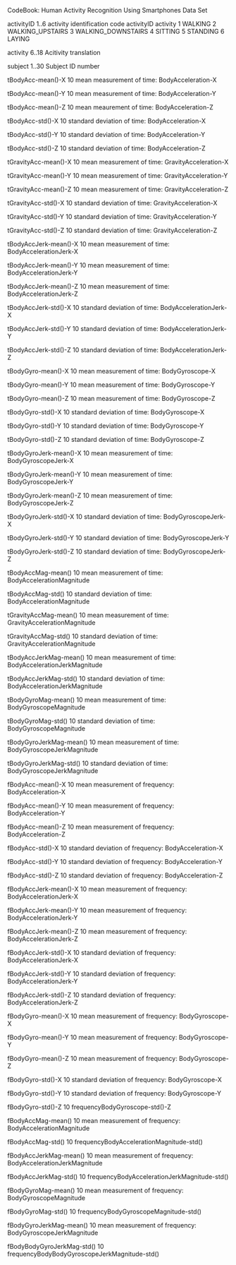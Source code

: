 CodeBook:  Human Activity Recognition Using Smartphones Data Set 

activityID                    1..6
     activity identification code
                activityID    activity
		1	      WALKING
		2	      WALKING_UPSTAIRS
		3             WALKING_DOWNSTAIRS
		4	      SITTING
		5	      STANDING
		6	      LAYING 

activity                      6..18
    Acitivity translation
                          
subject			      1..30
    Subject ID number

tBodyAcc-mean()-X             10
    mean measurement of time: BodyAcceleration-X
	
tBodyAcc-mean()-Y             10
    mean measurement of time: BodyAcceleration-Y

tBodyAcc-mean()-Z             10
    mean meaurement of time: BodyAcceleration-Z

tBodyAcc-std()-X              10
    standard deviation of time: BodyAcceleration-X

tBodyAcc-std()-Y              10
    standard deviation of time: BodyAcceleration-Y

tBodyAcc-std()-Z              10
    standard deviation of time: BodyAcceleration-Z

tGravityAcc-mean()-X          10
    mean measurement of time: GravityAcceleration-X

tGravityAcc-mean()-Y          10
    mean measurement of time: GravityAcceleration-Y

tGravityAcc-mean()-Z          10
    mean measurement of time: GravityAcceleration-Z

tGravityAcc-std()-X           10
    standard deviation of time: GravityAcceleration-X

tGravityAcc-std()-Y           10
    standard deviation of time: GravityAcceleration-Y

tGravityAcc-std()-Z           10
    standard deviation of time: GravityAcceleration-Z

tBodyAccJerk-mean()-X         10
    mean measurement of time: BodyAccelerationJerk-X

tBodyAccJerk-mean()-Y         10
    mean measurement of time: BodyAccelerationJerk-Y

tBodyAccJerk-mean()-Z         10
    mean measurement of time: BodyAccelerationJerk-Z

tBodyAccJerk-std()-X          10
    standard deviation of time: BodyAccelerationJerk-X

tBodyAccJerk-std()-Y          10
    standard deviation of time: BodyAccelerationJerk-Y

tBodyAccJerk-std()-Z          10
    standard deviation of time: BodyAccelerationJerk-Z

tBodyGyro-mean()-X	      10
    mean measurement of time: BodyGyroscope-X

tBodyGyro-mean()-Y            10
    mean measurement of time: BodyGyroscope-Y

tBodyGyro-mean()-Z            10
    mean measurement of time: BodyGyroscope-Z

tBodyGyro-std()-X             10
    standard deviation of time: BodyGyroscope-X

tBodyGyro-std()-Y             10
    standard deviation of time: BodyGyroscope-Y

tBodyGyro-std()-Z             10
    standard deviation of time: BodyGyroscope-Z

tBodyGyroJerk-mean()-X        10
    mean measurement of time: BodyGyroscopeJerk-X

tBodyGyroJerk-mean()-Y        10
    mean measurement of time: BodyGyroscopeJerk-Y

tBodyGyroJerk-mean()-Z        10
    mean measurement of time: BodyGyroscopeJerk-Z

tBodyGyroJerk-std()-X         10
    standard deviation of time: BodyGyroscopeJerk-X

tBodyGyroJerk-std()-Y         10
    standard deviation of time: BodyGyroscopeJerk-Y

tBodyGyroJerk-std()-Z         10
    standard deviation of time: BodyGyroscopeJerk-Z

tBodyAccMag-mean()            10
    mean measurement of time: BodyAccelerationMagnitude

tBodyAccMag-std()             10
    standard deviation of time: BodyAccelerationMagnitude

tGravityAccMag-mean()         10
    mean measurement of time: GravityAccelerationMagnitude

tGravityAccMag-std()          10
    standard deviation of time: GravityAccelerationMagnitude

tBodyAccJerkMag-mean()        10
    mean measurement of time: BodyAccelerationJerkMagnitude

tBodyAccJerkMag-std()         10
    standard deviation of time: BodyAccelerationJerkMagnitude

tBodyGyroMag-mean()           10
    mean measurement of time: BodyGyroscopeMagnitude

tBodyGyroMag-std()            10
    standard deviation of time: BodyGyroscopeMagnitude

tBodyGyroJerkMag-mean()       10
    mean measurement of time: BodyGyroscopeJerkMagnitude

tBodyGyroJerkMag-std()        10
    standard deviation of time: BodyGyroscopeJerkMagnitude

fBodyAcc-mean()-X             10
    mean measurement of frequency: BodyAcceleration-X

fBodyAcc-mean()-Y             10
    mean measurement of frequency: BodyAcceleration-Y

fBodyAcc-mean()-Z             10
    mean measurement of frequency: BodyAcceleration-Z

fBodyAcc-std()-X              10
    standard deviation of frequency: BodyAcceleration-X

fBodyAcc-std()-Y              10
    standard deviation of frequency: BodyAcceleration-Y

fBodyAcc-std()-Z              10
    standard deviation of frequency: BodyAcceleration-Z

fBodyAccJerk-mean()-X         10
    mean measurement of frequency: BodyAccelerationJerk-X

fBodyAccJerk-mean()-Y         10
    mean measurement of frequency: BodyAccelerationJerk-Y

fBodyAccJerk-mean()-Z         10
    mean measurement of frequency: BodyAccelerationJerk-Z

fBodyAccJerk-std()-X          10
    standard deviation of frequency: BodyAccelerationJerk-X

fBodyAccJerk-std()-Y          10
    standard deviation of frequency: BodyAccelerationJerk-Y

fBodyAccJerk-std()-Z          10
    standard deviation of frequency: BodyAccelerationJerk-Z

fBodyGyro-mean()-X            10
    mean measurement of frequency: BodyGyroscope-X

fBodyGyro-mean()-Y            10
    mean measurement of frequency: BodyGyroscope-Y

fBodyGyro-mean()-Z            10
    mean measurement of frequency: BodyGyroscope-Z

fBodyGyro-std()-X             10
    standard deviation of frequency: BodyGyroscope-X

fBodyGyro-std()-Y             10
    standard deviation of frequency: BodyGyroscope-Y

fBodyGyro-std()-Z             10
    frequencyBodyGyroscope-std()-Z

fBodyAccMag-mean()            10
    mean measurement of frequency: BodyAccelerationMagnitude

fBodyAccMag-std()             10
    frequencyBodyAccelerationMagnitude-std()

fBodyAccJerkMag-mean()        10
    mean measurement of frequency: BodyAccelerationJerkMagnitude

fBodyAccJerkMag-std()         10
    frequencyBodyAccelerationJerkMagnitude-std()

fBodyGyroMag-mean()           10
    mean measurement of frequency: BodyGyroscopeMagnitude

fBodyGyroMag-std()            10
    frequencyBodyGyroscopeMagnitude-std()

fBodyGyroJerkMag-mean()       10
    mean measurement of frequency: BodyGyroscopeJerkMagnitude

fBodyBodyGyroJerkMag-std()    10
    frequencyBodyBodyGyroscopeJerkMagnitude-std()
